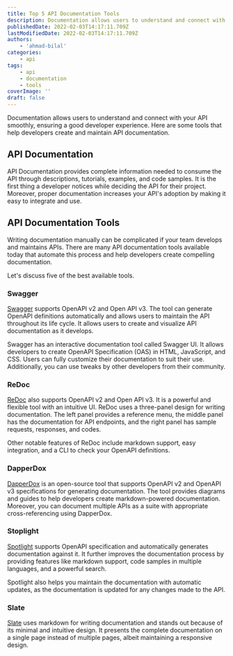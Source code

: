 ```yaml
---
title: Top 5 API Documentation Tools
description: Documentation allows users to understand and connect with your API smoothly, ensuring a good developer experience. Here are some tools that help developers create and maintain API documentation.
publishedDate: 2022-02-03T14:17:11.709Z
lastModifiedDate: 2022-02-03T14:17:11.709Z
authors:
    - 'ahmad-bilal'
categories:
    - api
tags:
    - api
    - documentation
    - tools
coverImage: ''
draft: false
---
```


<Lead>

Documentation allows users to understand and connect with your API smoothly, ensuring a good developer experience. Here are some tools that help developers create and maintain API documentation.

</Lead>

## API Documentation

API Documentation provides complete information needed to consume the API through descriptions, tutorials, examples, and code samples. It is the first thing a developer notices while deciding the API for their project. Moreover, proper documentation increases your API's adoption by making it easy to integrate and use.

## API Documentation Tools

Writing documentation manually can be complicated if your team develops and maintains APIs. There are many API documentation tools available today that automate this process and help developers create compelling documentation.

Let's discuss five of the best available tools.

### Swagger

[Swagger](https://swagger.io/) supports OpenAPI v2 and Open API v3. The tool can generate OpenAPI definitions automatically and allows users to maintain the API throughout its life cycle. It allows users to create and visualize API documentation as it develops.

Swagger has an interactive documentation tool called Swagger UI. It allows developers to create OpenAPI Specification (OAS) in HTML, JavaScript, and CSS. Users can fully customize their documentation to suit their use. Additionally, you can use tweaks by other developers from their community.

### ReDoc

[ReDoc](https://redoc.ly/) also supports OpenAPI v2 and Open API v3. It is a powerful and flexible tool with an intuitive UI. ReDoc uses a three-panel design for writing documentation. The left panel provides a reference menu, the middle panel has the documentation for API endpoints, and the right panel has sample requests, responses, and codes.

Other notable features of ReDoc include markdown support, easy integration, and a CLI to check your OpenAPI definitions.

### DapperDox

[DapperDox](http://dapperdox.io/) is an open-source tool that supports OpenAPI v2 and OpenAPI v3 specifications for generating documentation. The tool provides diagrams and guides to help developers create markdown-powered documentation. Moreover, you can document multiple APIs as a suite with appropriate cross-referencing using DapperDox.

### Stoplight

[Spotlight](https://stoplight.io/) supports OpenAPI specification and automatically generates documentation against it. It further improves the documentation process by providing features like markdown support, code samples in multiple languages, and a powerful search.

Spotlight also helps you maintain the documentation with automatic updates, as the documentation is updated for any changes made to the API.

### Slate

[Slate](https://github.com/slatedocs/slate) uses markdown for writing documentation and stands out because of its minimal and intuitive design. It presents the complete documentation on a single page instead of multiple pages, albeit maintaining a responsive design.
